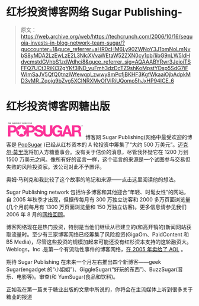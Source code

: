 # 红杉投资博客网络 Sugar Publishing-

> 原文：<https://web.archive.org/web/https://techcrunch.com/2006/10/16/sequoia-invests-in-blog-network-team-sugar/?guccounter=1&guce_referrer=aHR0cHM6Ly90ZWNoY3J1bmNoLmNvbS8yMDA2LzEwLzE2L3NlcXVvaWEtaW52ZXN0cy1pbi1ibG9nLW5ldHdvcmstdGVhbS1zdWdhci8&guce_referrer_sig=AQAAABYRwr3JeioiTSFFQ7UCt3RiKi32gYKf3lND_vuFmh3dzDcTZ9shKoMpstYDsp5SdG7iFWImSaJV5QfQ0tnzlWfewqpLzwwy8mPcfjBKHF3KgfWkaaiOjbAdpkMD3vMR_Zqojg9bZvg5XCINRXMyOfVlRiUQomo5hJxHP94ICE_6>

# 红杉投资博客网糖出版

[![](img/b008dd9b76e2eadfff31f57905c04acd.png)](https://web.archive.org/web/20200708055425/http://www.popsugar.com/) 博客网 Sugar Publishing(网络中最受欢迎的博客是 [PopSugar](https://web.archive.org/web/20200708055425/http://www.popsugar.com/) )已经从红杉资本的 A 轮投资中筹集了“大约 500 万美元”。[迈克尔·莫里茨](https://web.archive.org/web/20200708055425/http://www.sequoiacap.com/people/michael-moritz/)将加入方糖董事会。没有关于估价的消息，尽管我怀疑它在 1200 万到 1500 万美元之间。像所有好的谣言一样，这个谣言的来源是一个试图参与交易但失败的风险投资家。该公司对此不予置评。

奥姆·马利克和我比较了这个故事的笔记和来源——点击这里阅读他的想法。

Sugar Publishing network 包括许多博客和其他迎合“年轻、时髦女性”的网站，自 2005 年秋季才出现，但据传每月有 300 万独立访客和 2000 多万页面浏览量(几个月前每月有 1300 万页面浏览量和 150 万独立访客)。更多信息请参见我们 2006 年 8 月的[网络回顾](https://web.archive.org/web/20200708055425/http://www.beta.techcrunch.com/2006/08/17/hear-about-popsugar-yet/)。

博客网络现在是热门投资，特别是当他们继续从已建立的(和高开销的)新闻网站获取流量时。至少有三家博客网络已经筹集了风险投资(GigaOm、PaidContent 和 B5 Media)，尽管这些投资的规模加起来可能还没有红杉资本支持的这轮融资大。Weblogs，Inc .是第一个有流动性事件的博客网络，[在 2005 年卖给了 AOL](https://web.archive.org/web/20200708055425/http://www.beta.techcrunch.com/2005/10/05/aol-acquires-weblog-inc/) 。

期待 Sugar Publishing 在未来一个月左右推出四个新博客——geek Sugar(engadget 的“小姐姐”)、GiggleSugar(“好玩的东西”)、BuzzSugar(音乐、电影等)。审查)和 YumSugar(食品和饮料)。

正如我在第一篇关于糖业出版的文章中所说的，你将会在主流媒体上听到很多关于糖业的报道